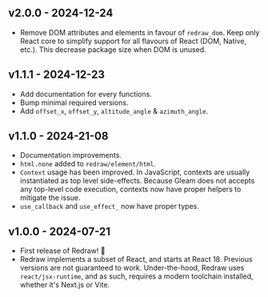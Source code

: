 ## v2.0.0 - 2024-12-24

- Remove DOM attributes and elements in favour of `redraw_dom`. Keep only React
  core to simplify support for all flavours of React (DOM, Native, etc.). This
  decrease package size when DOM is unused.

## v1.1.1 - 2024-12-23

- Add documentation for every functions.
- Bump minimal required versions.
- Add `offset_x`, `offset_y`, `altitude_angle` & `azimuth_angle`.

## v1.1.0 - 2024-21-08

- Documentation improvements.
- `html.none` added to `redraw/element/html`.
- `Context` usage has been improved. In JavaScript, contexts are usually
  instantiated as top level side-effects. Because Gleam does not accepts any
  top-level code execution, contexts now have proper helpers to mitigate the
  issue.
- `use_callback` and `use_effect_` now have proper types.

## v1.0.0 - 2024-07-21

- First release of Redraw! 🎉
- Redraw implements a subset of React, and starts at React 18. Previous versions
  are not guaranteed to work. Under-the-hood, Redraw uses `react/jsx-runtime`,
  and as such, requires a modern toolchain installed, whether it's Next.js or
  Vite.
